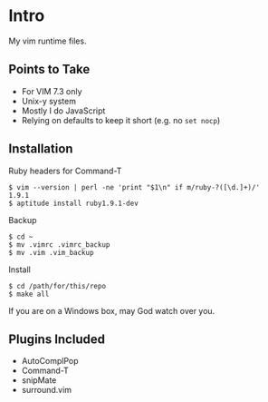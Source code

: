 # Intro

My vim runtime files.

## Points to Take

* For VIM 7.3 only
* Unix-y system
* Mostly I do JavaScript
* Relying on defaults to keep it short (e.g. no `set nocp`)

## Installation

Ruby headers for Command-T

    $ vim --version | perl -ne 'print "$1\n" if m/ruby-?([\d.]+)/'
    1.9.1
    $ aptitude install ruby1.9.1-dev

Backup

    $ cd ~
    $ mv .vimrc .vimrc_backup
    $ mv .vim .vim_backup

Install

    $ cd /path/for/this/repo
    $ make all

If you are on a Windows box, may God watch over you.

## Plugins Included

* AutoComplPop
* Command-T
* snipMate
* surround.vim

